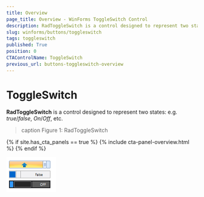 ```yaml
---
title: Overview
page_title: Overview - WinForms ToggleSwitch Control
description: RadToggleSwitch is a control designed to represent two states- e.g. true/false, On/Off, etc.
slug: winforms/buttons/toggleswitch
tags: toggleswitch
published: True
position: 0
CTAControlName: ToggleSwitch
previous_url: buttons-toggleswitch-overview
---
```


# ToggleSwitch

__RadToggleSwitch__ is a control designed to represent two states: e.g. *true*/*false*, *On*/*Off*, etc.
>caption Figure 1: RadToggleSwitch

{% if site.has_cta_panels == true %}
{% include cta-panel-overview.html %}
{% endif %}

![buttons-toggleswitch-overview 001](images/buttons-toggleswitch-overview001.gif)
